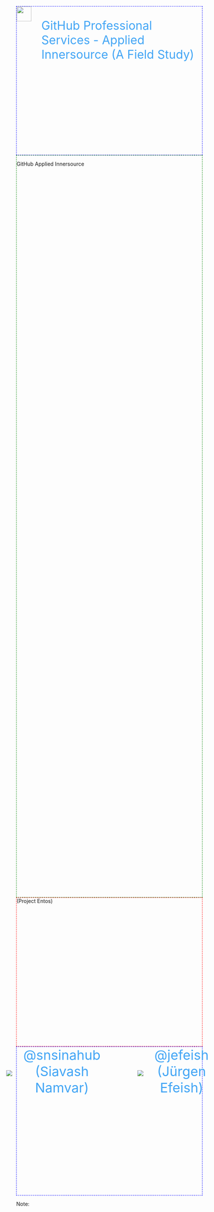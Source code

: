 
<div style="height: 10vh; display: flex; font-size: 32px; color: #42A5F5; text-align: left; border: 1px dashed blue;">
<img height="40px" src="images/octo-white.png">&nbsp;&nbsp;&nbsp;<p>GitHub Professional Services - Applied Innersource (A Field Study)</p>
</div>

<div style="height: 50vh; border: 1px dashed green;">

GitHub Applied Innersource

</div>

<div style="height: 10vh; ; border: 1px dashed red;">
(Project Entos)
</div>

<div style="height:10vh; font-size: 36px; color: #42A5F5; text-align: center; border: 1px dashed blue;">

<div style="display: flex; align-items: center; justify-content: center">
<div><img src="images/snsinahub.png" /></div>
<div style="padding:0px 100px 10px 30px">@snsinahub (Siavash Namvar)</div>

<div><img src="images/jefeish.png" /></div>
<div style="padding:0px 10px 10px 30px">@jefeish (Jürgen Efeish)</div>
</div>

</div>

<!-- Add some speaker notes -->
Note: 
